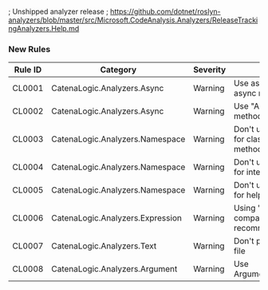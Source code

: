 ﻿; Unshipped analyzer release
; https://github.com/dotnet/roslyn-analyzers/blob/master/src/Microsoft.CodeAnalysis.Analyzers/ReleaseTrackingAnalyzers.Help.md

### New Rules
Rule ID | Category | Severity | Notes
--------|----------|----------|--------------------
CL0001  |  CatenaLogic.Analyzers.Async   |  Warning | Use async overload inside this async method, [Documentation](https://github.com/CatenaLogic/CatenaLogic.Analyzers/blob/develop/doc/CL0001.md)
CL0002 | CatenaLogic.Analyzers.Async | Warning | Use "Async" suffix for async methods
CL0003 | CatenaLogic.Analyzers.Namespace | Warning | Don't use "Extensions" namespace for classes containing Extensions methods
CL0004 | CatenaLogic.Analyzers.Namespace | Warning | Don't use "Interfaces" namespace for interfaces
CL0005 | CatenaLogic.Analyzers.Namespace | Warning | Don't use ""Helpers"" namespace for helper classes
CL0006 | CatenaLogic.Analyzers.Expression | Warning | Using "is" statement inside null comparison expression is recommended style
CL0007 | CatenaLogic.Analyzers.Text | Warning | Don't place header on top of code file
CL0008 | CatenaLogic.Analyzers.Argument | Warning | Use ArgumentNullException.ThrowIfNull